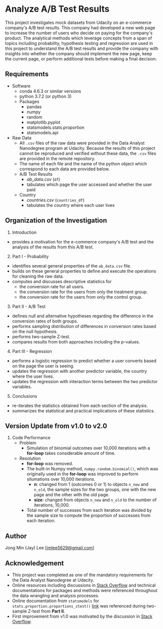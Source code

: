 # Analyze A/B Test Results
This project investigates mock datasets from Udacity on an e-commerce company's A/B test results. This company had developed a new web page to increase the number of users who decide on paying for the company's product. The analytical methods which leverage concepts from a span of topics including probability, hypothesis testing and regression are used in this project to understand the A/B test results and provide the company with insights into whether the company should implement the new page, keep the current page, or perform additional tests before making a final decision.

## Requirements
* Software
  * conda 4.6.3 or similar versions
  * python 3.7.2 (or python 3)
  * Packages
    - pandas
    - numpy
    - random
    - matplotlib.pyplot
    - statsmodels.stats.proportion
    - statsmodels.api
* Raw Data
  - All `.csv` files of the raw data were provided in the Data Analyst Nanodegree program at Udacity. Because the results of this project cannot be reproduced and verified without these data, the `.csv` files are provided in the remote repository.
  - The name of each file and the name of the python object which correspond to each data are provided below.
  - A/B Test Results
      * _ab\_data.csv_ (`df`)
      * tabulates which page the user accessed and whether the user paid
  - Country
      * _countries.csv_ (`countries_df`)
      * tabulates the country where each user lives

## Organization of the Investigation
1. Introduction
  * provides a motivation for the e-commerce company's A/B test and the analysis of the results from this A/B test.
2. Part I - Probability
  * identifies several general properties of the `ab_data.csv` file.
  * builds on these general properties to define and execute the operations for cleaning the raw data.
  * computes and discusses descriptive statistics for
      - the conversion rate for all users.
      - the conversion rate for the users from only the treatment group.
      - the conversion rate for the users from only the control group.
3. Part II - A/B Test
  * defines null and alternative hypotheses regarding the difference in the conversion rates of both groups.
  * performs sampling distribution of differences in conversion rates based on the null hypothesis.
  * performs two-sample Z-test.
  * compares results from both approaches including the p-values.
4. Part III - Regression
  * performs a logistic regression to predict whether a user converts based on the page the user is seeing.
  * updates the regression with another predictor variable, the country where the user lives.
  * updates the regression with interaction terms between the two predictor variables.
5. Conclusions
  * re-iterates the statistics obtained from each section of the analysis.
  * summarizes the statistical and practical implications of these statistics.

## Version Update from v1.0 to v2.0
1. Code Performance
    * Problem
        - Simulation of binomial outcomes over 10,000 iterations with a **for-loop** takes considerable amount of time.
    * Resolution
        - **for-loop** was removed.
        - The built-in Numpy method, `numpy.random.binomial()`, which was originally used in the **for-loop** was improved to perform silumations over 10,000 iterations.
            * **n**: changed from 1 (outcomes 0 or 1) to objects `n_new` and `n_old`, the sample sizes for the two groups, one with the new page and the other with the old page.
            * **size**: changed from objects `n_new` and `n_old` to the number of iterations, 10,000.
        - Total number of successes from each iteration was divided by the sample size to compute the proportion of successes from each iteration.

## Author
Jong Min (Jay) Lee [jmlee5629@gmail.com]

## Acknowledgement
* This project was completed as one of the mandatory requirements for the Data Analyst Nanodegree at Udacity.
* Online resources including discussions in [Stack Overflow](https://stackoverflow.com/) and technical documentations for packages and methods were referenced throughout the data wrangling and analysis processes.
* Online documentation from `statsmodels` for `stats.proportion.proportions_ztest()` [link](https://www.statsmodels.org/dev/generated/statsmodels.stats.proportion.proportions_ztest.html) was referenced during two-sample Z-test from __Part II__.
* First improvement from v1.0 was motivated by the discussion in [Stack Overflow](https://softwareengineering.stackexchange.com/questions/254475/how-do-i-move-away-from-the-for-loop-school-of-thought).
